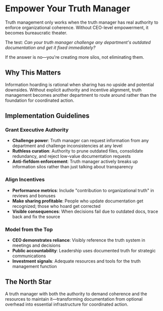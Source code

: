 # Empower Your Truth Manager

Truth management only works when the truth manager has real authority to enforce organizational coherence. Without CEO-level empowerment, it becomes bureaucratic theater.

The test: *Can your truth manager challenge any department's outdated documentation and get it fixed immediately?*

If the answer is no—you're creating more silos, not eliminating them.

## Why This Matters

Information hoarding is rational when sharing has no upside and potential downsides. Without explicit authority and incentive alignment, truth management becomes another department to route around rather than the foundation for coordinated action.

## Implementation Guidelines

### Grant Executive Authority
- **Challenge power**: Truth manager can request information from any department and challenge inconsistencies at any level
- **Ruthless curation**: Authority to prune outdated files, consolidate redundancy, and reject low-value documentation requests
- **Anti-fiefdom enforcement**: Truth manager actively breaks up information silos rather than just talking about transparency

### Align Incentives
- **Performance metrics**: Include "contribution to organizational truth" in reviews and bonuses
- **Make sharing profitable**: People who update documentation get recognized; those who hoard get corrected
- **Visible consequences**: When decisions fail due to outdated docs, trace back and fix the source

### Model from the Top
- **CEO demonstrates reliance**: Visibly reference the truth system in meetings and decisions
- **Public accountability**: Leadership uses documented truth for strategic communications
- **Investment signals**: Adequate resources and tools for the truth management function

## The North Star

A truth manager with both the authority to demand coherence and the resources to maintain it—transforming documentation from optional overhead into essential infrastructure for coordinated action.
